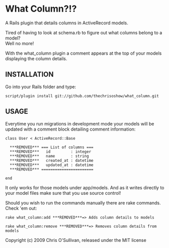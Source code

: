 What Column?!?
==============

A Rails plugin that details columns in ActiveRecord models.

Tired of having to look at schema.rb to figure out what columns belong to a model?  
Well no more!

With the what_column plugin a comment appears at the top of your models displaying the column details.

INSTALLATION
------------
Go into your Rails folder and type:

    script/plugin install git://github.com/thechrisoshow/what_column.git

USAGE
------------
Everytime you run migrations in development mode your models will be updated with a comment block detailing comment information:

    class User < ActiveRecord::Base

      ***REMOVED*** === List of columns ===
      ***REMOVED***   id         : integer 
      ***REMOVED***   name       : string 
      ***REMOVED***   created_at : datetime 
      ***REMOVED***   updated_at : datetime 
      ***REMOVED*** =======================

    end

It only works for those models under app/models.  And as it writes directly to your model files make sure that you use source control!

Should you wish to run the commands manually there are rake commands.  Check 'em out:

    rake what_column:add ***REMOVED***=> Adds column details to models
  
    rake what_column:remove ***REMOVED***=> Removes column details from models


Copyright (c) 2009 Chris O'Sullivan, released under the MIT license
